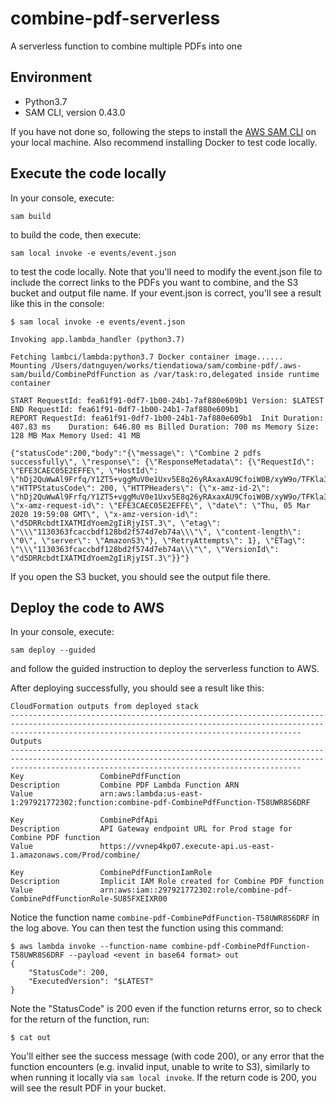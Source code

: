 # combine-pdf-serverless

A serverless function to combine multiple PDFs into one

## Environment

- Python3.7
- SAM CLI, version 0.43.0

If you have not done so, following the steps to install 
the [AWS SAM CLI](https://docs.aws.amazon.com/serverless-application-model/latest/developerguide/serverless-sam-cli-install.html)
on your local machine. Also recommend installing Docker to test code locally.

## Execute the code locally

In your console, execute:

`sam build`

to build the code, then execute:

`sam local invoke -e events/event.json`

to test the code locally. Note that you'll need to modify the event.json file to
include the correct links to the PDFs you want to combine, and the S3 bucket and
output file name. If your event.json is correct, you'll see a result like this
in  the console:

```
$ sam local invoke -e events/event.json

Invoking app.lambda_handler (python3.7)

Fetching lambci/lambda:python3.7 Docker container image......
Mounting /Users/datnguyen/works/tiendatiowa/sam/combine-pdf/.aws-sam/build/CombinePdfFunction as /var/task:ro,delegated inside runtime container

START RequestId: fea61f91-0df7-1b00-24b1-7af880e609b1 Version: $LATEST
END RequestId: fea61f91-0df7-1b00-24b1-7af880e609b1
REPORT RequestId: fea61f91-0df7-1b00-24b1-7af880e609b1	Init Duration: 407.83 ms	Duration: 646.80 ms	Billed Duration: 700 ms	Memory Size: 128 MB	Max Memory Used: 41 MB	

{"statusCode":200,"body":"{\"message\": \"Combine 2 pdfs successfully\", \"response\": {\"ResponseMetadata\": {\"RequestId\": \"EFE3CAEC05E2EFFE\", \"HostId\": \"hDj2QuWwAl9Frfq/Y1ZT5+vggMuV0e1Uxv5E8q26yRAxaxAU9CfoiW0B/xyW9o/TFKla34kMFZ4=\", \"HTTPStatusCode\": 200, \"HTTPHeaders\": {\"x-amz-id-2\": \"hDj2QuWwAl9Frfq/Y1ZT5+vggMuV0e1Uxv5E8q26yRAxaxAU9CfoiW0B/xyW9o/TFKla34kMFZ4=\", \"x-amz-request-id\": \"EFE3CAEC05E2EFFE\", \"date\": \"Thu, 05 Mar 2020 19:59:08 GMT\", \"x-amz-version-id\": \"d5DRRcbdtIXATMIdYoem2gIiRjyIST.3\", \"etag\": \"\\\"1130363fcaccbdf128bd2f574d7eb74a\\\"\", \"content-length\": \"0\", \"server\": \"AmazonS3\"}, \"RetryAttempts\": 1}, \"ETag\": \"\\\"1130363fcaccbdf128bd2f574d7eb74a\\\"\", \"VersionId\": \"d5DRRcbdtIXATMIdYoem2gIiRjyIST.3\"}}"}
```

If you open the S3 bucket, you should see the output file there.

## Deploy the code to AWS

In your console, execute:

`sam deploy --guided`

and follow the guided instruction to deploy the serverless function to AWS.

After deploying successfully, you should see a result like this:

```
CloudFormation outputs from deployed stack
-------------------------------------------------------------------------------------------------------------------------------------------------------------------------------------------------------------
Outputs                                                                                                                                                                                                     
-------------------------------------------------------------------------------------------------------------------------------------------------------------------------------------------------------------
Key                 CombinePdfFunction                                                                                                                                                                      
Description         Combine PDF Lambda Function ARN                                                                                                                                                         
Value               arn:aws:lambda:us-east-1:297921772302:function:combine-pdf-CombinePdfFunction-T58UWR8S6DRF                                                                                              

Key                 CombinePdfApi                                                                                                                                                                           
Description         API Gateway endpoint URL for Prod stage for Combine PDF function                                                                                                                        
Value               https://vvnep4kp07.execute-api.us-east-1.amazonaws.com/Prod/combine/                                                                                                                    

Key                 CombinePdfFunctionIamRole                                                                                                                                                               
Description         Implicit IAM Role created for Combine PDF function                                                                                                                                      
Value               arn:aws:iam::297921772302:role/combine-pdf-CombinePdfFunctionRole-5U85FXEIXR00
```

Notice the function name `combine-pdf-CombinePdfFunction-T58UWR8S6DRF` in the log above. You can then test the function using this command:

```
$ aws lambda invoke --function-name combine-pdf-CombinePdfFunction-T58UWR8S6DRF --payload <event in base64 format> out
{
    "StatusCode": 200,
    "ExecutedVersion": "$LATEST"
}
```

Note the "StatusCode" is 200 even if the function returns error, so to check for the return of the function, run:

```
$ cat out
```

You'll either see the success message (with code 200), or any error that the function encounters (e.g. invalid input, unable to write to S3),
similarly to when running it locally via `sam local invoke`.
If the return code is 200, you will see the result PDF in your bucket.